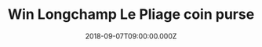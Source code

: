 ---
campaign-uuid: "c-0355adbf-2e2a-40dc-a6a3-168703973c79"
type: "Preview"
category: "Gifts"
date: "2018-09-07T09:00:00.000Z"
end-date: "2018-11-07T23:59:00.000Z"
disable-form: false
is_promoted: false
has_entry_page: true
title: "Win Longchamp Le Pliage coin purse"
competition-description: "<p>Inspired by origami, Longchamp created LE PLIAGE, a light\
  \ foldaway bag that has since become an iconic bag worldwide.</p>\n<p>This beautiful\
  \ coin purse is the perfect complement for you to carry all your change. We want\
  \ it to give it to you, want it to match it with your tote?</p>\n"
hero-header: "Win Longchamp Le Pliage coin purse"
terms-confirmation: "N/A"
banner-img: "https://assets.expresslyapp.com/asset-c581fd92-e9c1-4c35-b92e-d5c92cd78a83.jpg"
logo-left-href: "https://en.longchamp.com/en"
logo-left-image: "https://assets.expresslyapp.com/asset-59ea8647-578b-4d65-9087-72e06aba13b7.jpg"
logo-left-title: "Longchamp"
bg-image-hero: "https://assets.expresslyapp.com/asset-1dacb58a-6b47-4a95-a0bd-1004d175c785.jpg"
bg-image-first: "https://assets.expresslyapp.com/asset-9ad54a8c-4c8b-4dfb-9760-13d946b9398a.jpg"
section1-content: "<p>Founded in Paris in 1948 by Jean Cassegrain, Longchamp's ethos\
  \ of luxury and innovation remain at its heart as it evolves its iconic Le Pliage\
  \ range.</p>\n<p>Accented with leather trims, this lightweight coin purse is perfect\
  \ for holding all your loose change in your tote. Think no more and it could be\
  \ yours.</p>\n"
entry-title: "Win Longchamp Le Pliage coin purse"
entry-content: "<p>Enter the draw to win Longchamp Le Pliage coin purse\nby completing\
  \ the form below before 23:59 on 7th of November 2018.</p>\n"
has-winner: false
prize-description: "Longchamp Le Pliage coin purse in Khaki colour"
special-conditions: "Multiple entries are allowed up to one every day."
country-restrictions:
- "GB"
---